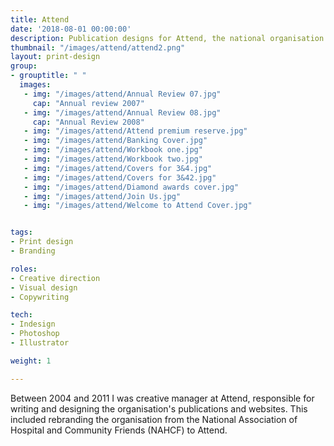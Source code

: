 ```yaml
---
title: Attend
date: '2018-08-01 00:00:00'
description: Publication designs for Attend, the national organisation for hospital and community volunteers.
thumbnail: "/images/attend/attend2.png"
layout: print-design
group:
- grouptitle: " "
  images:
   - img: "/images/attend/Annual Review 07.jpg"
     cap: "Annual review 2007"
   - img: "/images/attend/Annual Review 08.jpg"
     cap: "Annual Review 2008"
   - img: "/images/attend/Attend premium reserve.jpg"
   - img: "/images/attend/Banking Cover.jpg"
   - img: "/images/attend/Workbook one.jpg"
   - img: "/images/attend/Workbook two.jpg"
   - img: "/images/attend/Covers for 3&4.jpg"
   - img: "/images/attend/Covers for 3&42.jpg"
   - img: "/images/attend/Diamond awards cover.jpg"
   - img: "/images/attend/Join Us.jpg"
   - img: "/images/attend/Welcome to Attend Cover.jpg"


tags:
- Print design
- Branding

roles:
- Creative direction
- Visual design
- Copywriting

tech:
- Indesign
- Photoshop
- Illustrator

weight: 1

---
```


Between 2004 and 2011 I was creative manager at Attend, responsible for writing and designing the organisation's publications and websites. This included rebranding the organisation from the National Association of Hospital and Community Friends (NAHCF) to Attend.